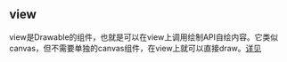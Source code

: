 ## view

<!-- UTSCOMJSON.view.description -->

<!-- UTSCOMJSON.view.attrubute -->

<!-- UTSCOMJSON.view.event -->

<!-- UTSCOMJSON.view.compatibility -->

<!-- UTSCOMJSON.view.reference -->

view是Drawable的组件，也就是可以在view上调用绘制API自绘内容。它类似canvas，但不需要单独的canvas组件，在view上就可以直接draw。[详见](../dom/drawablecontext.md)
